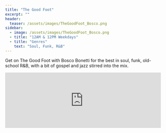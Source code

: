 ```yaml
---
title: "The Good Foot"
excerpt: ""
header:
  teaser: /assets/images/TheGoodFoot_Bosco.png
sidebar:
  - image: /assets/images/TheGoodFoot_Bosco.png
  - title: "12AM & 12PM Weekdays"
  - title: "Genres"
    text: "Soul, Funk, R&B"
---
```


Get on The Good Foot with Bosco Bonetti for the best in soul, funk, old-school R&B, with a bit of gospel and jazz stirred into the mix.

<iframe width="100%" height="180" src="https://www.mixcloud.com/widget/iframe/?hide_cover=1&feed=%2FBoscoBonetti%2Fplaylists%2Fthe-good-foot%2F" frameborder="0" ></iframe>
